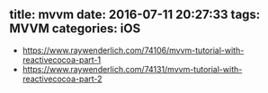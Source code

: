 title: mvvm
date: 2016-07-11 20:27:33
tags: MVVM
categories: iOS
---

* https://www.raywenderlich.com/74106/mvvm-tutorial-with-reactivecocoa-part-1
* https://www.raywenderlich.com/74131/mvvm-tutorial-with-reactivecocoa-part-2